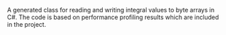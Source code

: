 A generated class for reading and writing integral values to byte arrays in C#.
The code is based on performance profiling results which are included in the
project.
